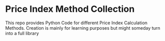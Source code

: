 # Price Index Method Collection

This repo provides Python Code for different Price Index Calculation Methods. Creation is mainly for learning purposes but might someday turn into a full library